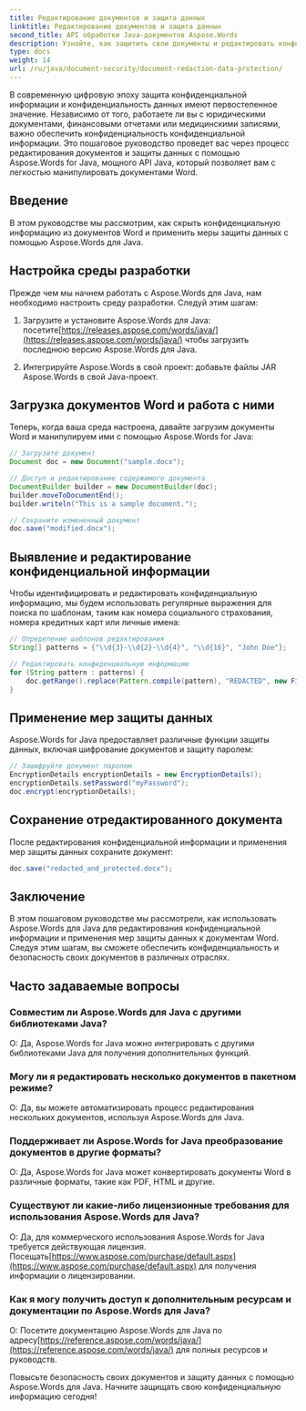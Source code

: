 ```yaml
---
title: Редактирование документов и защита данных
linktitle: Редактирование документов и защита данных
second_title: API обработки Java-документов Aspose.Words
description: Узнайте, как защитить свои документы и редактировать конфиденциальные данные с помощью Aspose.Words для Java. Пошаговое руководство с исходным кодом.
type: docs
weight: 14
url: /ru/java/document-security/document-redaction-data-protection/
---
```


В современную цифровую эпоху защита конфиденциальной информации и конфиденциальность данных имеют первостепенное значение. Независимо от того, работаете ли вы с юридическими документами, финансовыми отчетами или медицинскими записями, важно обеспечить конфиденциальность конфиденциальной информации. Это пошаговое руководство проведет вас через процесс редактирования документов и защиты данных с помощью Aspose.Words for Java, мощного API Java, который позволяет вам с легкостью манипулировать документами Word.

## Введение

В этом руководстве мы рассмотрим, как скрыть конфиденциальную информацию из документов Word и применить меры защиты данных с помощью Aspose.Words для Java. 

## Настройка среды разработки

Прежде чем мы начнем работать с Aspose.Words для Java, нам необходимо настроить среду разработки. Следуй этим шагам:

1.  Загрузите и установите Aspose.Words для Java: посетите[https://releases.aspose.com/words/java/](https://releases.aspose.com/words/java/) чтобы загрузить последнюю версию Aspose.Words для Java.

2. Интегрируйте Aspose.Words в свой проект: добавьте файлы JAR Aspose.Words в свой Java-проект.

## Загрузка документов Word и работа с ними

Теперь, когда ваша среда настроена, давайте загрузим документы Word и манипулируем ими с помощью Aspose.Words for Java:

```java
// Загрузите документ
Document doc = new Document("sample.docx");

// Доступ и редактирование содержимого документа
DocumentBuilder builder = new DocumentBuilder(doc);
builder.moveToDocumentEnd();
builder.writeln("This is a sample document.");

// Сохраните измененный документ
doc.save("modified.docx");
```

## Выявление и редактирование конфиденциальной информации

Чтобы идентифицировать и редактировать конфиденциальную информацию, мы будем использовать регулярные выражения для поиска по шаблонам, таким как номера социального страхования, номера кредитных карт или личные имена:

```java
// Определение шаблонов редактирования
String[] patterns = {"\\d{3}-\\d{2}-\\d{4}", "\\d{16}", "John Doe"};

// Редактировать конфиденциальную информацию
for (String pattern : patterns) {
    doc.getRange().replace(Pattern.compile(pattern), "REDACTED", new FindReplaceOptions());
}
```

## Применение мер защиты данных

Aspose.Words for Java предоставляет различные функции защиты данных, включая шифрование документов и защиту паролем:

```java
// Зашифруйте документ паролем
EncryptionDetails encryptionDetails = new EncryptionDetails();
encryptionDetails.setPassword("myPassword");
doc.encrypt(encryptionDetails);
```

## Сохранение отредактированного документа

После редактирования конфиденциальной информации и применения мер защиты данных сохраните документ:

```java
doc.save("redacted_and_protected.docx");
```

## Заключение

В этом пошаговом руководстве мы рассмотрели, как использовать Aspose.Words для Java для редактирования конфиденциальной информации и применения мер защиты данных к документам Word. Следуя этим шагам, вы сможете обеспечить конфиденциальность и безопасность своих документов в различных отраслях.

## Часто задаваемые вопросы

### Совместим ли Aspose.Words для Java с другими библиотеками Java?

О: Да, Aspose.Words for Java можно интегрировать с другими библиотеками Java для получения дополнительных функций.

### Могу ли я редактировать несколько документов в пакетном режиме?

О: Да, вы можете автоматизировать процесс редактирования нескольких документов, используя Aspose.Words для Java.

### Поддерживает ли Aspose.Words for Java преобразование документов в другие форматы?

О: Да, Aspose.Words for Java может конвертировать документы Word в различные форматы, такие как PDF, HTML и другие.

### Существуют ли какие-либо лицензионные требования для использования Aspose.Words для Java?

 О: Да, для коммерческого использования Aspose.Words for Java требуется действующая лицензия. Посещать[https://www.aspose.com/purchase/default.aspx](https://www.aspose.com/purchase/default.aspx) для получения информации о лицензировании.

### Как я могу получить доступ к дополнительным ресурсам и документации по Aspose.Words для Java?

 О: Посетите документацию Aspose.Words для Java по адресу[https://reference.aspose.com/words/java/](https://reference.aspose.com/words/java/) для полных ресурсов и руководств.

Повысьте безопасность своих документов и защиту данных с помощью Aspose.Words для Java. Начните защищать свою конфиденциальную информацию сегодня!